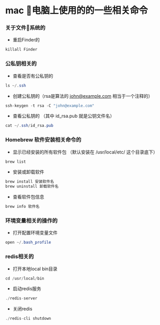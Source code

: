 # mac 电脑上使用的的一些相关命令


### 关于文件系统的
* 重启Finder的
``` Java
killall Finder
```

### 公私钥相关的
* 查看是否有公私钥的
``` Java
ls ~/.ssh
```
* 创建公私钥的（rsa是算法的  john@example.com 相当于一个注释的）
``` Java
ssh-keygen -t rsa -C "john@example.com"
```
* 查看公私钥的 （其中 id_rsa.pub 就是公钥文件名）
``` Java
cat ~/.ssh/id_rsa.pub
```

### Homebrew 软件安装相关命令的
* 显示已经安装的所有软件包 （默认安装在 /usr/local/etc/ 这个目录底下）
``` Java
brew list
```
* 安装或卸载软件
``` Java
brew install 安装软件名
brew uninstall 卸载软件名
```
* 查看软件包信息
``` Java
brew info 软件名
```

### 环境变量相关的操作的
* 打开配置环境变量文件
``` Java
open ~/.bash_profile
```


### redis相关的
* 打开本地local bin目录
``` Java
cd /usr/local/bin
```
* 启动redis服务
``` Java
./redis-server
```
* 关闭redis
``` Java
./redis-cli shutdown
```
